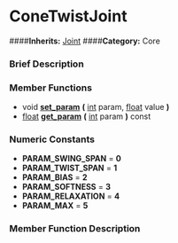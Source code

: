 #  ConeTwistJoint  
####**Inherits:** [Joint](class_joint)
####**Category:** Core

###  Brief Description  


###  Member Functions 
  * void  **[set&#95;param](#set_param)**  **(** [int](class_int) param, [float](class_float) value  **)**
  * [float](class_float)  **[get&#95;param](#get_param)**  **(** [int](class_int) param  **)** const

###  Numeric Constants  
  * **PARAM_SWING_SPAN** = **0**
  * **PARAM_TWIST_SPAN** = **1**
  * **PARAM_BIAS** = **2**
  * **PARAM_SOFTNESS** = **3**
  * **PARAM_RELAXATION** = **4**
  * **PARAM_MAX** = **5**

###  Member Function Description  
